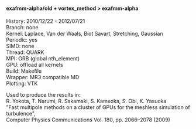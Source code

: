 #### exafmm-alpha/old + vortex_method > exafmm-alpha
History: 2010/12/22 - 2012/07/21  
Branch: none  
Kernel: Laplace, Van der Waals, Biot Savart, Stretching, Gaussian  
Periodic: yes  
SIMD: none  
Thread: QUARK  
MPI: ORB (global nth_element)  
GPU: offload all kernels  
Build: Makefile  
Wrapper: MR3 compatible MD  
Plotting: VTK

Used to produce the results in:  
R. Yokota, T. Narumi, R. Sakamaki, S. Kameoka, S. Obi, K. Yasuoka  
"Fast multipole methods on a cluster of GPUs for the meshless simulation of turbulence",  
Computer Physics Communications Vol. 180, pp. 2066–2078 (2009)  